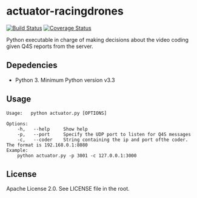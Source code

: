 # actuator-racingdrones
[![Build Status](https://travis-ci.org/frnjjq/actuator-racingdrones.svg?branch=master)](https://travis-ci.org/frnjjq/actuator-racingdrones)  [![Coverage Status](https://coveralls.io/repos/github/frnjjq/actuator-racingdrones/badge.svg)](https://coveralls.io/github/frnjjq/actuator-racingdrones)

Python executable in charge of making decisions about the video coding given Q4S reports from the server.

## Depedencies
* Python 3. Minimum Python version v3.3

## Usage
```
Usage:   python actuator.py [OPTIONS]

Options:
    -h,   --help     Show help
    -p,   --port     Specify the UDP port to listen for Q4S messages
    -c,   --coder    String containing the ip and port ofthe coder. The format is 192.168.0.1:8080
Example:
    python actuator.py -p 3001 -c 127.0.0.1:3000
```
## License
Apache License 2.0. See LICENSE file in the root.

